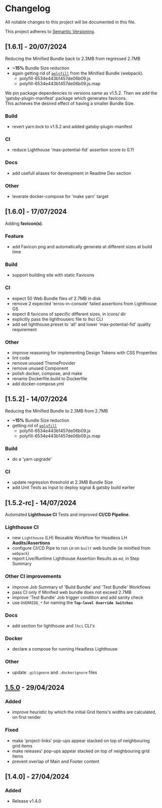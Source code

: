 # Changelog

All notable changes to this project will be documented in this file.

This project adheres to [Semantic Versioning](https://semver.org/).


## [1.6.1] - 20/07/2024

Reducing the Minified Bundle back to 2.3MB from regressed 2.7MB
- **~15%** Bundle Size reduction
- again getting rid of [`polyfill`](https://developer.mozilla.org/en-US/docs/Glossary/Polyfill) from the Minified Bundle (webpack).
  - polyfill-6534e443b1457de06b09.js
  - polyfill-6534e443b1457de06b09.js.map

We pin package dependencies to versions same as v1.5.2. Then we add the 'gatsby-plugin-manifest' package which generates favicons.  
This achieves the desired effect of having a smaller Bundle Size.

### Build
- revert yarn.lock to v1.5.2 and added gatsby-plugin-manifest

### CI
- reduce Lighthouse 'max-potential-fid' assertion score to 0.11

### Docs
- add usefull aliases for development in Readme Dev section

### Other
- leverate docker-compose for 'make yarn' target


## [1.6.0] - 17/07/2024

Adding **favicon(s)**.

### Feature
- add Favicon png and automatically generate at different sizes at build time

### Build
- support building site with static Favicons

### CI
- expect 50 Web Bundle files of 2.7MB in disk
- remove 2 expected 'erros-in-console' failed assertions from Lighthouse GS
- expect 8 favicons of specific different sizes, in icons/ dir
- explicitly pass the lighthouserc file to lhci CLI
- add set lighthouse.preset to 'all' and lower 'max-potential-fid' quality requirement

### Other
- improve reasoning for implementing Design Tokens with CSS Properties
- lint code
- remove unused ThemeProvider
- remove unused Component
- polish docker, compose, and make
- rename Dockerfile.build to Dockerfile
- add docker-compose.yml


## [1.5.2] - 14/07/2024

Reducing the Minified Bundle to 2.3MB from 2.7MB
- **~15%** Bundle Size reduction
- getting rid of [`polyfill`](https://developer.mozilla.org/en-US/docs/Glossary/Polyfill)
  - polyfill-6534e443b1457de06b09.js
  - polyfill-6534e443b1457de06b09.js.map

### Build
- do a 'yarn upgrade'

### CI
- update regression threshold at 2.3MB Bundle Size
- add Unit Tests as input to deploy signal & gatsby build earlier


## [1.5.2-rc] - 14/07/2024

Automated **Lighthouse CI** Tests and improved **CI/CD Pipeline**.

### Lighthouse CI
- new `Lighthouse` (LH) Reusable Workflow for Headless LH **Audits/Assertions**
- configure CI/CD Pipe to run `LH` on `built` web bundle (ie minified from `webpack`)
- report Live/Runtime Lighthouse Assertion Results as `md`, in Step Summary

### Other CI improvements
- improve Job Summary of 'Build Bundle' and 'Test Bundle' Workflows
- pass CI only if Minified web bundle does not exceed 2.7MB
- improve 'Test Bundle' Job trigger condition and add sanity check
- use `OVERRIDE_*` for naming the **`Top-level Override Switches`**

### Docs
- add section for lighthouse and `lhci` CLI's

### Docker
- declare a compose for running Headless Lighthouse

### Other
- update `.gitignore` and `.dockerignore` files


## [1.5.0] - 29/04/2024

### Added
- improve heuristic by which the initial Grid Items's widths are calculated, on first render

### Fixed
- make 'project-links' pop-ups appear stacked on top of neighbouring grid items
- make releases' pop-ups appear stacked on top of neighbouring grid items
- prevent overlap of Main and Footer content


## [1.4.0] - 27/04/2024

### Added
- Release v1.4.0

[Unreleased]: https://github.com/boromir674/konstantinoslampridis.io/compare/v1.5.0...HEAD
[1.5.0]: https://github.com/boromir674/konstantinoslampridis.io/releases/tag/v1.4.0...v1.5.0

